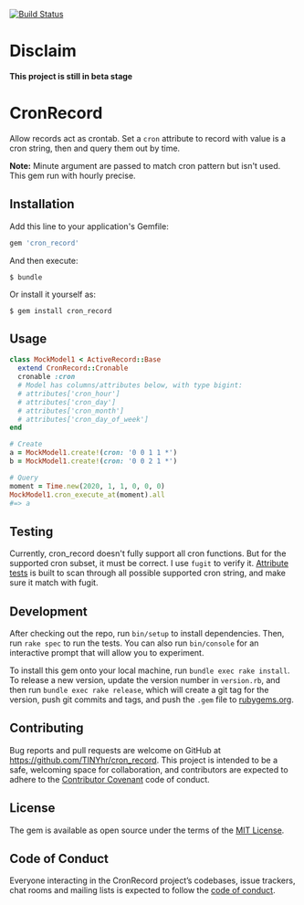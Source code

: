 [![Build Status](https://travis-ci.org/TINYhr/cron_record.svg?branch=master)](https://travis-ci.org/TINYhr/cron_record)

# Disclaim
__This project is still in beta stage__

# CronRecord

Allow records act as crontab. Set a `cron` attribute to record with value is a cron string, then and query them out by time.

__Note:__ Minute argument are passed to match cron pattern but isn't used. This gem run with hourly precise.

## Installation

Add this line to your application's Gemfile:

```ruby
gem 'cron_record'
```

And then execute:

    $ bundle

Or install it yourself as:

    $ gem install cron_record

## Usage

```ruby
class MockModel1 < ActiveRecord::Base
  extend CronRecord::Cronable
  cronable :cron
  # Model has columns/attributes below, with type bigint:
  # attributes['cron_hour']
  # attributes['cron_day']
  # attributes['cron_month']
  # attributes['cron_day_of_week']
end

# Create
a = MockModel1.create!(cron: '0 0 1 1 *')
b = MockModel1.create!(cron: '0 0 2 1 *')

# Query
moment = Time.new(2020, 1, 1, 0, 0, 0)
MockModel1.cron_execute_at(moment).all
#=> a
```

## Testing

Currently, cron_record doesn't fully support all cron functions. But for the supported cron subset, it must be correct. I use `fugit` to verify it. [Attribute tests](spec/integrate/attribute_spec.rb) is built to scan through all possible supported cron string, and make sure it match with fugit.

## Development

After checking out the repo, run `bin/setup` to install dependencies. Then, run `rake spec` to run the tests. You can also run `bin/console` for an interactive prompt that will allow you to experiment.

To install this gem onto your local machine, run `bundle exec rake install`. To release a new version, update the version number in `version.rb`, and then run `bundle exec rake release`, which will create a git tag for the version, push git commits and tags, and push the `.gem` file to [rubygems.org](https://rubygems.org).

## Contributing

Bug reports and pull requests are welcome on GitHub at https://github.com/TINYhr/cron_record. This project is intended to be a safe, welcoming space for collaboration, and contributors are expected to adhere to the [Contributor Covenant](http://contributor-covenant.org) code of conduct.

## License

The gem is available as open source under the terms of the [MIT License](https://opensource.org/licenses/MIT).

## Code of Conduct

Everyone interacting in the CronRecord project’s codebases, issue trackers, chat rooms and mailing lists is expected to follow the [code of conduct](https://github.com/TINYhr/cron_record/blob/master/CODE_OF_CONDUCT.md).
